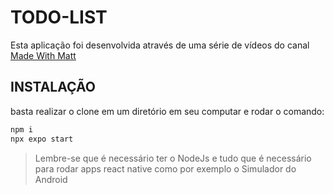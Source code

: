 # TODO-LIST
Esta aplicação foi desenvolvida através de uma série de vídeos do canal [Made With Matt](https://www.youtube.com/c/MadeWithMatt/videos)

## INSTALAÇÃO
basta realizar o clone em um diretório em seu computar e rodar o comando: 
```sh
npm i
npx expo start
```
> Lembre-se que é necessário ter o NodeJs e tudo que é necessário para rodar apps react native como por exemplo o Simulador do Android

